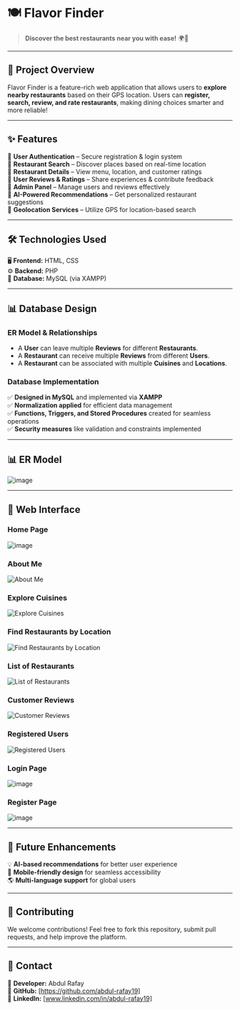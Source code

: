 # 🍽️ Flavor Finder

> **Discover the best restaurants near you with ease!** 🌍📍

---

## 🚀 Project Overview

Flavor Finder is a feature-rich web application that allows users to **explore nearby restaurants** based on their GPS location. Users can **register, search, review, and rate restaurants**, making dining choices smarter and more reliable!

---

## ✨ Features

🔹 **User Authentication** – Secure registration & login system  
🔹 **Restaurant Search** – Discover places based on real-time location  
🔹 **Restaurant Details** – View menu, location, and customer ratings  
🔹 **User Reviews & Ratings** – Share experiences & contribute feedback  
🔹 **Admin Panel** – Manage users and reviews effectively  
🔹 **AI-Powered Recommendations** – Get personalized restaurant suggestions  
🔹 **Geolocation Services** – Utilize GPS for location-based search  

---

## 🛠️ Technologies Used

🖥️ **Frontend:** HTML, CSS  
⚙️ **Backend:** PHP  
💾 **Database:** MySQL (via XAMPP)  

---

## 📊 Database Design

### **ER Model & Relationships**

- A **User** can leave multiple **Reviews** for different **Restaurants**.
- A **Restaurant** can receive multiple **Reviews** from different **Users**.
- A **Restaurant** can be associated with multiple **Cuisines** and **Locations**.

### **Database Implementation**

✅ **Designed in MySQL** and implemented via **XAMPP**  
✅ **Normalization applied** for efficient data management  
✅ **Functions, Triggers, and Stored Procedures** created for seamless operations  
✅ **Security measures** like validation and constraints implemented  

---

## 📊 ER Model

![image](https://github.com/user-attachments/assets/a50bb065-896e-4d47-8766-04f7cb65d626)


---

## 📸 Web Interface

### Home Page
![image](https://github.com/user-attachments/assets/91b5a73a-4478-4ea1-b36b-9e8bc2b2e103)

### About Me
![About Me](https://github.com/user-attachments/assets/44a2e96d-b7f5-4cce-82c0-0a928a60b512)

### Explore Cuisines
![Explore Cuisines](https://github.com/user-attachments/assets/2a192709-4187-401e-9ba8-55d9fd1c43c1)

### Find Restaurants by Location
![Find Restaurants by Location](https://github.com/user-attachments/assets/0d6107bf-58bc-4aab-80e4-950ef6a980ae)

### List of Restaurants
![List of Restaurants](https://github.com/user-attachments/assets/55baca00-2c10-45a9-a75e-b8aacf1a340f)

### Customer Reviews
![Customer Reviews](https://github.com/user-attachments/assets/8eb9c0c6-49fb-43e8-b13c-01c974cf2b67)

### Registered Users
![Registered Users](https://github.com/user-attachments/assets/583929d1-5a74-410f-9531-517565016792)

### Login Page
![image](https://github.com/user-attachments/assets/c6339148-612e-416a-9d98-4a610897adf0)

### Register Page
![image](https://github.com/user-attachments/assets/6bc47ad2-e83c-47d2-9077-324d296017f8)


---

## 🌟 Future Enhancements

💡 **AI-based recommendations** for better user experience  
📱 **Mobile-friendly design** for seamless accessibility  
🌎 **Multi-language support** for global users  

---

## 🤝 Contributing

We welcome contributions! Feel free to fork this repository, submit pull requests, and help improve the platform.  

---

## 📩 Contact

📧 **Developer:** Abdul Rafay  
🔗 **GitHub:** [https://github.com/abdul-rafay19]  
🔗 **LinkedIn:** [www.linkedin.com/in/abdul-rafay19]  
